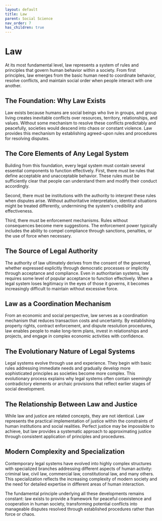 ```yaml
---
layout: default
title: Law
parent: Social Science
nav_order: 7
has_children: true
---
```


# Law

At its most fundamental level, law represents a system of rules and principles that govern human behavior within a society. From first principles, law emerges from the basic human need to coordinate behavior, resolve conflicts, and maintain social order when people interact with one another.

## The Foundation: Why Law Exists

Law exists because humans are social beings who live in groups, and group living creates inevitable conflicts over resources, territory, relationships, and values. Without some mechanism to resolve these conflicts predictably and peacefully, societies would descend into chaos or constant violence. Law provides this mechanism by establishing agreed-upon rules and procedures for resolving disputes.

## The Core Elements of Any Legal System

Building from this foundation, every legal system must contain several essential components to function effectively. First, there must be rules that define acceptable and unacceptable behavior. These rules must be sufficiently clear that people can understand them and modify their conduct accordingly.

Second, there must be institutions with the authority to interpret these rules when disputes arise. Without authoritative interpretation, identical situations might be treated differently, undermining the system's credibility and effectiveness.

Third, there must be enforcement mechanisms. Rules without consequences become mere suggestions. The enforcement power typically includes the ability to compel compliance through sanctions, penalties, or the use of force when necessary.

## The Source of Legal Authority

The authority of law ultimately derives from the consent of the governed, whether expressed explicitly through democratic processes or implicitly through acceptance and compliance. Even in authoritarian systems, law requires some level of popular acceptance to function effectively. When a legal system loses legitimacy in the eyes of those it governs, it becomes increasingly difficult to maintain without excessive force.

## Law as a Coordination Mechanism

From an economic and social perspective, law serves as a coordination mechanism that reduces transaction costs and uncertainty. By establishing property rights, contract enforcement, and dispute resolution procedures, law enables people to make long-term plans, invest in relationships and projects, and engage in complex economic activities with confidence.

## The Evolutionary Nature of Legal Systems

Legal systems evolve through use and experience. They begin with basic rules addressing immediate needs and gradually develop more sophisticated principles as societies become more complex. This evolutionary process explains why legal systems often contain seemingly contradictory elements or archaic provisions that reflect earlier stages of social development.

## The Relationship Between Law and Justice

While law and justice are related concepts, they are not identical. Law represents the practical implementation of justice within the constraints of human institutions and social realities. Perfect justice may be impossible to achieve, but law provides a systematic approach to approximating justice through consistent application of principles and procedures.

## Modern Complexity and Specialization

Contemporary legal systems have evolved into highly complex structures with specialized branches addressing different aspects of human activity: criminal law, civil law, commercial law, constitutional law, and many others. This specialization reflects the increasing complexity of modern society and the need for detailed expertise in different areas of human interaction.

The fundamental principle underlying all these developments remains constant: law exists to provide a framework for peaceful coexistence and cooperation in human society, transforming potential conflicts into manageable disputes resolved through established procedures rather than force or chaos.
